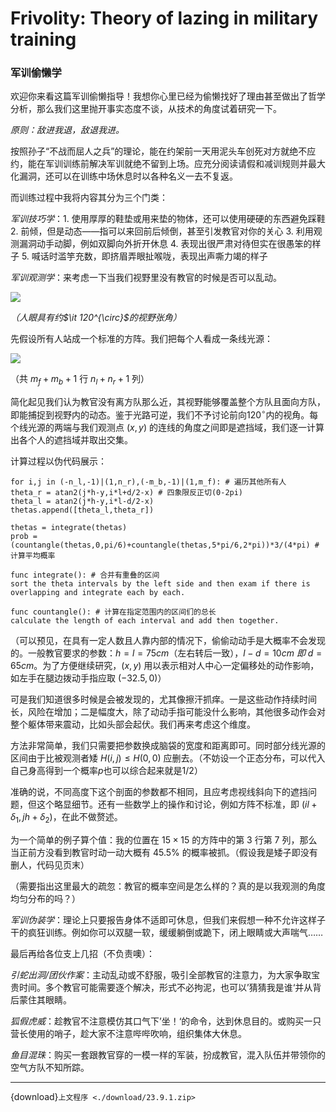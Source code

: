 # Frivolity: Theory of lazing in military training

### 军训偷懒学

欢迎你来看这篇军训偷懒指导！我想你心里已经为偷懒找好了理由甚至做出了哲学分析，那么我们这里抛开事实态度不谈，从技术的角度试着研究一下。

*原则：敌进我退，敌退我进。*

按照孙子“不战而屈人之兵”的理论，能在约架前一天用泥头车创死对方就绝不应约，能在军训训练前解决军训就绝不留到上场。应充分阅读请假和减训规则并最大化漏洞，还可以在训练中场休息时以各种名义一去不复返。

而训练过程中我将内容其分为三个门类：

*军训技巧学*：1. 使用厚厚的鞋垫或用来垫的物体，还可以使用硬硬的东西避免踩鞋 2. 前倾，但是动态——指可以来回前后倾倒，甚至引发教官对你的关心 3. 利用观测漏洞动手动脚，例如双脚向外折开休息 4. 表现出很严肃对待但实在很愚笨的样子 5. 喊话时滥竽充数，即挤眉弄眼扯喉咙，表现出声嘶力竭的样子

*军训观测学*：来考虑一下当我们视野里没有教官的时候是否可以乱动。

![](./graph/23.9.1(2).jpg)

*（人眼具有约$\it 120^{\circ}$的视野张角）*

先假设所有人站成一个标准的方阵。我们把每个人看成一条线光源：

![](./graph/23.9.1.jpg)

（共 $m_f+m_b+1$ 行 $n_l+n_r+1$ 列）

简化起见我们认为教官没有离方队那么近，其视野能够覆盖整个方队且面向方队，即能捕捉到视野内的动态。鉴于光路可逆，我们不予讨论前向$120^{\circ}$内的视角。每个线光源的两端与我们观测点 $(x, y)$ 的连线的角度之间即是遮挡域，我们逐一计算出各个人的遮挡域并取出交集。

计算过程以伪代码展示：

```
for i,j in (-n_l,-1)|(1,n_r),(-m_b,-1)|(1,m_f): # 遍历其他所有人
theta_r = atan2(j*h-y,i*l+d/2-x) # 四象限反正切(0-2pi)
theta_l = atan2(j*h-y,i*l-d/2-x)
thetas.append([theta_l,theta_r])

thetas = integrate(thetas)
prob = (countangle(thetas,0,pi/6)+countangle(thetas,5*pi/6,2*pi))*3/(4*pi) # 计算平均概率

func integrate(): # 合并有重叠的区间
sort the theta intervals by the left side and then exam if there is overlapping and integrate each by each.

func countangle(): # 计算在指定范围内的区间们的总长
calculate the length of each interval and add then together.
```

（可以预见，在具有一定人数且人靠内部的情况下，偷偷动动手是大概率不会发现的。一般教官要求的参数：$h=l=75cm$（左右转后一致），$l-d = 10cm\ 即\ d=65cm$。为了方便继续研究，$(x,y)$ 用以表示相对人中心一定偏移处的动作影响，如左手在腿边拨动手指应取 $(-32.5,0)$）

可是我们知道很多时候是会被发现的，尤其像擦汗抓痒。一是这些动作持续时间长，风险在增加；二是幅度大，除了动动手指可能没什么影响，其他很多动作会对整个躯体带来震动，比如头部会起伏。我们再来考虑这个维度。

方法非常简单，我们只需要把参数换成脑袋的宽度和距离即可。同时部分线光源的区间由于比被观测者矮 $H(i,j) \le H(0,0)$ 应删去。（不妨设一个正态分布，可以代入自己身高得到一个概率$p$也可以综合起来就是$1/2$）

准确的说，不同高度下这个剖面的参数都不相同，且应考虑视线斜向下的遮挡问题，但这个略显细节。还有一些数学上的操作和讨论，例如方阵不标准，即 $(il+\delta_1,jh+\delta_2)$，在此不做赘述。

为一个简单的例子算个值：我的位置在 $15\times 15$ 的方阵中的第 $3$ 行第 $7$ 列，那么当正前方没看到教官时动一动大概有 $45.5\%$ 的概率被抓。（假设我是矮子即没有删人，代码见页末）

（需要指出这里最大的疏忽：教官的概率空间是怎么样的？真的是以我观测的角度均匀分布的吗？）

*军训伪装学*：理论上只要报告身体不适即可休息，但我们来假想一种不允许这样子干的疯狂训练。例如你可以双腿一软，缓缓躺倒或跪下，闭上眼睛或大声喘气……

最后再给各位支上几招（不负责噢）：

*引蛇出洞/团伙作案*：主动乱动或不舒服，吸引全部教官的注意力，为大家争取宝贵时间。多个教官可能需要逐个解决，形式不必拘泥，也可以’猜猜我是谁‘并从背后蒙住其眼睛。

*狐假虎威*：趁教官不注意模仿其口气下’坐！‘的命令，达到休息目的。或购买一只营长使用的哨子，趁大家不注意哔哔吹响，组织集体大休息。

*鱼目混珠*：购买一套跟教官穿的一模一样的军装，扮成教官，混入队伍并带领你的空气方队不知所踪。

---

{download}`上文程序 <./download/23.9.1.zip>`